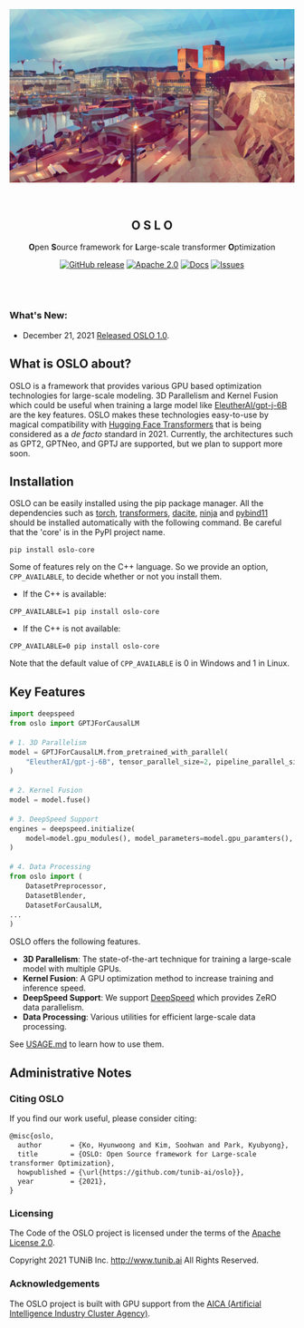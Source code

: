<div align="center">

![](assets/oslo.png)

<br>

## O S L O

**O**pen **S**ource framework for **L**arge-scale transformer **O**ptimization

<p align="center">
<a href="https://github.com/tunib-ai/oslo/releases"><img alt="GitHub release" src="https://img.shields.io/github/release/tunib-ai/oslo.svg" /></a> 
<a href="https://github.com/tunib-ai/oslo/blob/master/LICENSE.apache-2.0"><img alt="Apache 2.0" src="https://img.shields.io/badge/license-Apache%202.0-blue.svg"/></a> <a href="https://github.com/tunib-ai/oslo/blob/master/USAGE.md"><img alt="Docs" src="https://img.shields.io/badge/docs-passing-success.svg"/></a>
<a href="https://github.com/tunib-ai/oslo/issues"><img alt="Issues" src="https://img.shields.io/github/issues/tunib-ai/oslo"/></a>


</div>

<br><br>

### What's New:
* December 21, 2021 [Released OSLO 1.0](https://github.com/tunib-ai/oslo/releases/tag/v1.0).

## What is OSLO about?
OSLO is a framework that provides various GPU based optimization technologies for large-scale modeling. 3D Parallelism and Kernel Fusion which could be useful when training a large model like [EleutherAI/gpt-j-6B](https://huggingface.co/EleutherAI/gpt-j-6B) are the key features. OSLO makes these technologies easy-to-use by magical compatibility with [Hugging Face Transformers](https://github.com/huggingface/transformers) that is being considered as a <i>de facto</i> standard in 2021. Currently, the architectures such as GPT2, GPTNeo, and GPTJ are supported, but we plan to support more soon.

## Installation
OSLO can be easily installed using the pip package manager.
All the dependencies such as [torch](https://pypi.org/project/torch/), [transformers](https://pypi.org/project/transformers/), [dacite](https://pypi.org/project/dacite/),
[ninja](https://pypi.org/project/ninja/) and [pybind11](https://pypi.org/project/pybind11/) should be installed automatically with the following command.
Be careful that the 'core' is in the PyPI project name.
```console
pip install oslo-core
```

Some of features rely on the C++ language.
So we provide an option, `CPP_AVAILABLE`, to decide whether or not you install them.

- If the C++ is available:
```console
CPP_AVAILABLE=1 pip install oslo-core
```

- If the C++ is not available:
```console
CPP_AVAILABLE=0 pip install oslo-core
```

Note that the default value of `CPP_AVAILABLE` is 0 in Windows and 1 in Linux.

## Key Features

```python
import deepspeed
from oslo import GPTJForCausalLM

# 1. 3D Parallelism
model = GPTJForCausalLM.from_pretrained_with_parallel(
    "EleutherAI/gpt-j-6B", tensor_parallel_size=2, pipeline_parallel_size=2,
)

# 2. Kernel Fusion
model = model.fuse()

# 3. DeepSpeed Support
engines = deepspeed.initialize(
    model=model.gpu_modules(), model_parameters=model.gpu_paramters(), ...,
)

# 4. Data Processing
from oslo import (
    DatasetPreprocessor,
    DatasetBlender,
    DatasetForCausalLM,
...
)
```

OSLO offers the following features.

- **3D Parallelism**: The state-of-the-art technique for training a large-scale model with multiple GPUs.
- **Kernel Fusion**: A GPU optimization method to increase training and inference speed.
- **DeepSpeed Support**: We support [DeepSpeed](https://github.com/microsoft/DeepSpeed) which provides ZeRO data parallelism.
- **Data Processing**: Various utilities for efficient large-scale data processing.

See [USAGE.md](USAGE.md) to learn how to use them.

## Administrative Notes

### Citing OSLO
If you find our work useful, please consider citing:

```
@misc{oslo,
  author       = {Ko, Hyunwoong and Kim, Soohwan and Park, Kyubyong},
  title        = {OSLO: Open Source framework for Large-scale transformer Optimization},
  howpublished = {\url{https://github.com/tunib-ai/oslo}},
  year         = {2021},
}
```

### Licensing

The Code of the OSLO project is licensed under the terms of the [Apache License 2.0](LICENSE.apache-2.0).

Copyright 2021 TUNiB Inc. http://www.tunib.ai All Rights Reserved.

### Acknowledgements

The OSLO project is built with GPU support from the [AICA (Artificial Intelligence Industry Cluster Agency)](http://www.aica-gj.kr).
